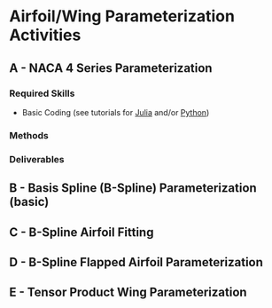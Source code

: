 # Airfoil/Wing Parameterization Activities

## A - NACA 4 Series Parameterization

### Required Skills
 - Basic Coding (see tutorials for [Julia]() and/or [Python]())

### Methods

### Deliverables


## B - Basis Spline (B-Spline) Parameterization (basic)


## C - B-Spline Airfoil Fitting


## D - B-Spline Flapped Airfoil Parameterization


## E - Tensor Product Wing Parameterization

